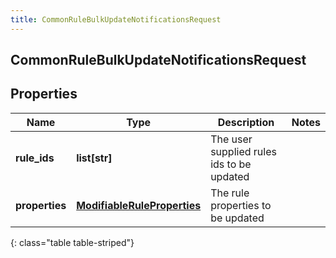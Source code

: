 ```yaml
---
title: CommonRuleBulkUpdateNotificationsRequest
---
```

## CommonRuleBulkUpdateNotificationsRequest

## Properties

|Name | Type | Description | Notes|
|------------ | ------------- | ------------- | -------------|
| **rule_ids** | **list[str]** | The user supplied rules ids to be updated | |
| **properties** | [**ModifiableRuleProperties**](ModifiableRuleProperties.html) | The rule properties to be updated | |
{: class="table table-striped"}


